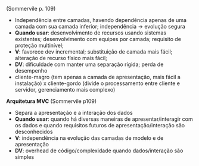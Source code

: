 (Sommervile p. 109)
* Independência entre camadas, havendo dependência apenas de uma camada com sua camada inferior; independência -> evolução segura
* **Quando usar**: desenvolvimento de recursos usando sistemas existentes; desenvolvimento com equipes por camada; requisito de proteção multinível;
* **V**: favorece dev incremental; substituição de camada mais fácil; alteração de recurso físico mais fácil;
* **DV**: dificuldade com manter uma separação rígida; perda de desempenho
* cliente-magro (tem apenas a camada de apresentação, mais fácil a instalação) x cliente-gordo (divide o processamento entre cliente e servidor, gerenciamento mais complexo)


**Arquitetura MVC** (Sommervile p109)
* Separa a apresentação e a interação dos dados
* **Quando usar**: quando há diversas maneiras de apresentar/interagir com os dados e quando requisitos futuros de apresentação/interação são desconhecidos
* **V**: independência na evolução das camadas de modelo e de apresentação
* **DV**: overhead de código/complexidade quando dados/interação são simples